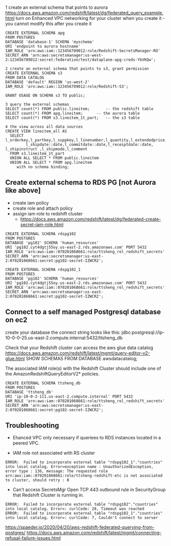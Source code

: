 1 create an external schema that points to aurora
https://docs.aws.amazon.com/redshift/latest/dg/federated_query_example.html
turn on Enhanced VPC networking for your cluster when you create it - you cannot modify this after you create it
```
CREATE EXTERNAL SCHEMA apg
FROM POSTGRES
DATABASE 'database-1' SCHEMA 'myschema'
URI 'endpoint to aurora hostname'
IAM_ROLE 'arn:aws:iam::123456789012:role/Redshift-SecretsManager-RO'
SECRET_ARN 'arn:aws:secretsmanager:us-west-2:123456789012:secret:federation/test/dataplane-apg-creds-YbVKQw';

2 create an external schema that points to s3, grant permission
CREATE EXTERNAL SCHEMA s3 
FROM DATA CATALOG 
DATABASE 'default' REGION 'us-west-2' 
IAM_ROLE 'arn:aws:iam::123456789012:role/Redshift-S3'; 

GRANT USAGE ON SCHEMA s3 TO public;

3 query the external schemas
SELECT count(*) FROM public.lineitem; 		-- the redshift table
SELECT count(*) FROM apg.lineitem;		-- the aurora table
SELECT count(*) FROM s3.lineitem_1t_part;	-- the s3 table

4 the view across all data sources
CREATE VIEW lineitem_all AS
  SELECT l_orderkey,l_partkey,l_suppkey,l_linenumber,l_quantity,l_extendedprice,l_discount,l_tax,l_returnflag,l_linestatus,
         l_shipdate::date,l_commitdate::date,l_receiptdate::date, l_shipinstruct ,l_shipmode,l_comment 
  FROM s3.lineitem_1t_part 
  UNION ALL SELECT * FROM public.lineitem 
  UNION ALL SELECT * FROM apg.lineitem 
     with no schema binding;
```

## Create external schema to RDS PG [not Aurora like above]
- create iam policy
- create role and attach policy
- assign iam role to redshift cluster
  - https://docs.aws.amazon.com/redshift/latest/dg/federated-create-secret-iam-role.html
```
CREATE EXTERNAL SCHEMA rdspg102
FROM POSTGRES
DATABASE 'pg102' SCHEMA 'human_resources'
URI 'pg102.cyt4dgtj55oy.us-east-2.rds.amazonaws.com' PORT 5432
IAM_ROLE 'arn:aws:iam::070201068661:role/ttsheng_rol_redshift_secrets'
SECRET_ARN 'arn:aws:secretsmanager:us-east-2:070201068661:secret:pg102-secret-IZWCR2';

CREATE EXTERNAL SCHEMA rdspg102_1
FROM POSTGRES
DATABASE 'pg102' SCHEMA 'human_resources'
URI 'pg102.cyt4dgtj55oy.us-east-2.rds.amazonaws.com' PORT 5432
IAM_ROLE 'arn:aws:iam::070201068661:role/ttsheng_rol_redshift_secrets'
SECRET_ARN 'arn:aws:secretsmanager:us-east-2:070201068661:secret:pg102-secret-IZWCR2';
```

## Connect to a self managed Postgresql database on ec2 
create your database
the connect string looks like this: jdbc:postgresql://ip-10-0-0-25.us-east-2.compute.internal:5432/ttsheng_db

Check that your Redshift cluster can access the aws glue data catalog
https://docs.aws.amazon.com/redshift/latest/mgmt/query-editor-v2-glue.html
SHOW SCHEMAS FROM DATABASE awsdatacatalog;

The associated IAM role(s) with the Redshift Cluster should include one of the AmazonRedshiftQueryEditorV2* policies.

```
CREATE EXTERNAL SCHEMA ttsheng_db
FROM POSTGRES
DATABASE 'ttsheng_db'
URI 'ip-10-0-2-111.us-east-2.compute.internal' PORT 5432
IAM_ROLE 'arn:aws:iam::070201068661:role/ttsheng_rol_redshift_secrets'
SECRET_ARN 'arn:aws:secretsmanager:us-east-2:070201068661:secret:pg102-secret-IZWCR2';

```

## Troubleshooting
- Ehanced VPC only necessary if queriees to RDS instances located in a peered VPC.

- IAM role not associated with RS cluster
```
ERROR:  Failed to incorporate external table "rdspg102_1"."countries" into local catalog. Error=exception name : UnauthorizedException, error type : 136, message: The requested role arn:aws:iam::070201068661:role/ttsheng-redshift-etc is not associated to cluster, should retry : 0
```

- Can't access SecretsMgr
Open TCP 443 outbound rule in SecurityGroup that Redshift Cluster is running in.
```
ERROR:  Failed to incorporate external table "rdspg102"."countries" into local catalog. Error=: curlCode: 28, Timeout was reached
ERROR:  Failed to incorporate external table "rdspg102_1"."countries" into local catalog. Error=: curlCode: 7, Couldn't connect to server
```

https://spaeder.io/2020/04/20/aws-redshift-federated-querying-from-postgres/
https://docs.aws.amazon.com/redshift/latest/mgmt/connecting-refusal-failure-issues.html


